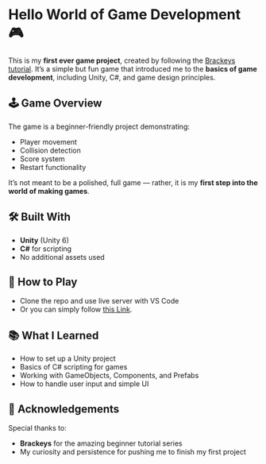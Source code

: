 # Hello World of Game Development 🎮

This is my **first ever game project**, created by following the [Brackeys tutorial](https://www.youtube.com/user/Brackeys).
It’s a simple but fun game that introduced me to the **basics of game development**, including Unity, C#, and game design principles.

## 🕹 Game Overview

The game is a beginner-friendly project demonstrating:

- Player movement
- Collision detection
- Score system
- Restart functionality

It’s not meant to be a polished, full game — rather, it is my **first step into the world of making games**.

## 🛠 Built With

- **Unity** (Unity 6)
- **C#** for scripting
- No additional assets used

## 🚀 How to Play

- Clone the repo and use live server with VS Code
- Or you can simply follow [this Link](https://ize-aman.github.io/Cubethon/).

## 📚 What I Learned

- How to set up a Unity project
- Basics of C# scripting for games
- Working with GameObjects, Components, and Prefabs
- How to handle user input and simple UI

## 🙏 Acknowledgements

Special thanks to:

- **Brackeys** for the amazing beginner tutorial series
- My curiosity and persistence for pushing me to finish my first project
